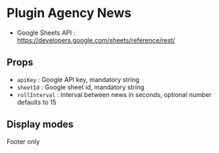 # Plugin Agency News
* Google Sheets API : https://developers.google.com/sheets/reference/rest/

## Props
* `apiKey` : Google API key, mandatory string
* `sheetId` : Google sheet id, mandatory string
* `rollInterval` : Interval between news in seconds, optional number defaults to 15

## Display modes
Footer only
